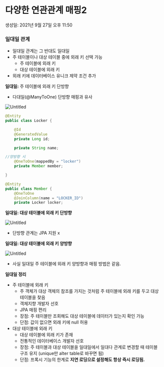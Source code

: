 # 다양한 연관관계 매핑2

생성일: 2021년 9월 27일 오후 11:50

### 일대일 관계

- 일대일 관계는 그 반대도 일대일
- 주 테이블이나 대상 테이블 중에 외래 키 선택 가능
    - 주 테이블에 외래 키
    - 대상 테이블에 외래 키
- 외래 키에 데이터베이스 유니크 제약 조건 추가

**일대일:** 주 테이블에 외래 키 단방향

- 다대일(@ManyToOne) 단방향 매핑과 유사

![Untitled](%E1%84%83%E1%85%A1%E1%84%8B%E1%85%A3%E1%86%BC%E1%84%92%E1%85%A1%E1%86%AB%20%E1%84%8B%E1%85%A7%E1%86%AB%E1%84%80%E1%85%AA%E1%86%AB%E1%84%80%E1%85%AA%E1%86%AB%E1%84%80%E1%85%A8%20%E1%84%86%E1%85%A2%E1%84%91%E1%85%B5%E1%86%BC2%208fdb5a4dd1ed4c49902bc4fbdbe34825/Untitled.png)

```java
@Entity
public class Locker {

    @Id
    @GeneratedValue
    private Long id;

    private String name;

//양방향 시
    @OneToOne(mappedBy = "locker")
    private Member member;

}

@Entity
public class Member {
    @OneToOne
    @JoinColumn(name = "LOCKER_ID")
    private Locker locker;
```

**일대일: 대상 테이블에 외래 키 단방향**

![Untitled](%E1%84%83%E1%85%A1%E1%84%8B%E1%85%A3%E1%86%BC%E1%84%92%E1%85%A1%E1%86%AB%20%E1%84%8B%E1%85%A7%E1%86%AB%E1%84%80%E1%85%AA%E1%86%AB%E1%84%80%E1%85%AA%E1%86%AB%E1%84%80%E1%85%A8%20%E1%84%86%E1%85%A2%E1%84%91%E1%85%B5%E1%86%BC2%208fdb5a4dd1ed4c49902bc4fbdbe34825/Untitled%201.png)

- 단방향 관계는 JPA 지원 x

**일대일: 대상 테이블에 외래 키 양방향**

![Untitled](%E1%84%83%E1%85%A1%E1%84%8B%E1%85%A3%E1%86%BC%E1%84%92%E1%85%A1%E1%86%AB%20%E1%84%8B%E1%85%A7%E1%86%AB%E1%84%80%E1%85%AA%E1%86%AB%E1%84%80%E1%85%AA%E1%86%AB%E1%84%80%E1%85%A8%20%E1%84%86%E1%85%A2%E1%84%91%E1%85%B5%E1%86%BC2%208fdb5a4dd1ed4c49902bc4fbdbe34825/Untitled%202.png)

- 사실 일대일 주 테이블에 외래 키 양방향과 매핑 방법은 같음.

**일대일 정리**

- 주 테이블에 외래 키
    - 주 객체가 대상 객체의 참조를 가지는 것처럼 주 테이블에 외래 키를 두고 대상 테이블을 찾음
    - 객체지향 개발자 선호
    - JPA 매핑 편리
    - 장점: 주 테이블만 조회해도 대상 테이블에 데이터가 있는지 확인 가능
    - 단점: 값이 없으면 외래 키에 null 허용
- 대상 테이블에 외래 키
    - 대상 테이블에 외래 키가 존재
    - 전통적인 데이터베이스 개발자 선호
    - 장점: 주 테이블과 대상 테이블을 일대일에서 일대다 관계로 변경할 때 테이블 구조 유지 (unique만 alter table로 바꾸면 됨)
    - 단점: 프록시 기능의 한계로 **지연 로딩으로 설정해도 항상 즉시 로딩됨.**